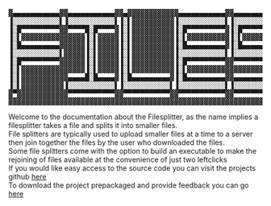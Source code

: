 <pre>
▓▄▄▄▄▄▄▄▄▄▄▄▓▓▄▄▄▄▄▄▄▄▄▄▄▓▓▄▓▓▓▓▓▓▓▓▓▓▓▓▄▄▄▄▄▄▄▄▄▄▄▓▓▄▄▄▄▄▄▄▄▄▄▄▓▓▄▄▄▄▄▄▄▄▄▄▄▓▓▄▓▓▓▓▓▓▓▓▓▓▓▓▄▄▄▄▄▄▄▄▄▄▄▓▓▄▄▄▄▄▄▄▄▄▄▄▓▓▄▄▄▄▄▄▄▄▄▄▄▓▓▄▄▄▄▄▄▄▄▄▄▄▓▓▄▄▄▄▄▄▄▄▄▄▄▓
▐░░░░░░░░░░░▌▐░░░░░░░░░░░▌▐░▌▓▓▓▓▓▓▓▓▓▓▐░░░░░░░░░░░▌▐░░░░░░░░░░░▌▐░░░░░░░░░░░▌▐░▌▓▓▓▓▓▓▓▓▓▓▐░░░░░░░░░░░▌▐░░░░░░░░░░░▌▐░░░░░░░░░░░▌▐░░░░░░░░░░░▌▐░░░░░░░░░░░▌
▐░█▀▀▀▀▀▀▀▀▀▓▓▀▀▀▀█░█▀▀▀▀▓▐░▌▓▓▓▓▓▓▓▓▓▓▐░█▀▀▀▀▀▀▀▀▀▓▐░█▀▀▀▀▀▀▀▀▀▓▐░█▀▀▀▀▀▀▀█░▌▐░▌▓▓▓▓▓▓▓▓▓▓▓▀▀▀▀█░█▀▀▀▀▓▓▀▀▀▀█░█▀▀▀▀▓▓▀▀▀▀█░█▀▀▀▀▓▐░█▀▀▀▀▀▀▀▀▀▓▐░█▀▀▀▀▀▀▀█░▌
▐░▌▓▓▓▓▓▓▓▓▓▓▓▓▓▓▓▐░▌▓▓▓▓▓▐░▌▓▓▓▓▓▓▓▓▓▓▐░▌▓▓▓▓▓▓▓▓▓▓▐░▌▓▓▓▓▓▓▓▓▓▓▐░▌▓▓▓▓▓▓▓▐░▌▐░▌▓▓▓▓▓▓▓▓▓▓▓▓▓▓▓▐░▌▓▓▓▓▓▓▓▓▓▓▐░▌▓▓▓▓▓▓▓▓▓▓▐░▌▓▓▓▓▓▐░▌▓▓▓▓▓▓▓▓▓▓▐░▌▓▓▓▓▓▓▓▐░▌
▐░█▄▄▄▄▄▄▄▄▄▓▓▓▓▓▓▐░▌▓▓▓▓▓▐░▌▓▓▓▓▓▓▓▓▓▓▐░█▄▄▄▄▄▄▄▄▄▓▐░█▄▄▄▄▄▄▄▄▄▓▐░█▄▄▄▄▄▄▄█░▌▐░▌▓▓▓▓▓▓▓▓▓▓▓▓▓▓▓▐░▌▓▓▓▓▓▓▓▓▓▓▐░▌▓▓▓▓▓▓▓▓▓▓▐░▌▓▓▓▓▓▐░█▄▄▄▄▄▄▄▄▄▓▐░█▄▄▄▄▄▄▄█░▌
▐░░░░░░░░░░░▌▓▓▓▓▓▐░▌▓▓▓▓▓▐░▌▓▓▓▓▓▓▓▓▓▓▐░░░░░░░░░░░▌▐░░░░░░░░░░░▌▐░░░░░░░░░░░▌▐░▌▓▓▓▓▓▓▓▓▓▓▓▓▓▓▓▐░▌▓▓▓▓▓▓▓▓▓▓▐░▌▓▓▓▓▓▓▓▓▓▓▐░▌▓▓▓▓▓▐░░░░░░░░░░░▌▐░░░░░░░░░░░▌
▐░█▀▀▀▀▀▀▀▀▀▓▓▓▓▓▓▐░▌▓▓▓▓▓▐░▌▓▓▓▓▓▓▓▓▓▓▐░█▀▀▀▀▀▀▀▀▀▓▓▀▀▀▀▀▀▀▀▀█░▌▐░█▀▀▀▀▀▀▀▀▀▓▐░▌▓▓▓▓▓▓▓▓▓▓▓▓▓▓▓▐░▌▓▓▓▓▓▓▓▓▓▓▐░▌▓▓▓▓▓▓▓▓▓▓▐░▌▓▓▓▓▓▐░█▀▀▀▀▀▀▀▀▀▓▐░█▀▀▀▀█░█▀▀▓
▐░▌▓▓▓▓▓▓▓▓▓▓▓▓▓▓▓▐░▌▓▓▓▓▓▐░▌▓▓▓▓▓▓▓▓▓▓▐░▌▓▓▓▓▓▓▓▓▓▓▓▓▓▓▓▓▓▓▓▓▐░▌▐░▌▓▓▓▓▓▓▓▓▓▓▐░▌▓▓▓▓▓▓▓▓▓▓▓▓▓▓▓▐░▌▓▓▓▓▓▓▓▓▓▓▐░▌▓▓▓▓▓▓▓▓▓▓▐░▌▓▓▓▓▓▐░▌▓▓▓▓▓▓▓▓▓▓▐░▌▓▓▓▓▓▐░▌▓▓
▐░▌▓▓▓▓▓▓▓▓▓▓▓▄▄▄▄█░█▄▄▄▄▓▐░█▄▄▄▄▄▄▄▄▄▓▐░█▄▄▄▄▄▄▄▄▄▓▓▄▄▄▄▄▄▄▄▄█░▌▐░▌▓▓▓▓▓▓▓▓▓▓▐░█▄▄▄▄▄▄▄▄▄▓▓▄▄▄▄█░█▄▄▄▄▓▓▓▓▓▓▐░▌▓▓▓▓▓▓▓▓▓▓▐░▌▓▓▓▓▓▐░█▄▄▄▄▄▄▄▄▄▓▐░▌▓▓▓▓▓▓▐░▌▓
▐░▌▓▓▓▓▓▓▓▓▓▓▐░░░░░░░░░░░▌▐░░░░░░░░░░░▌▐░░░░░░░░░░░▌▐░░░░░░░░░░░▌▐░▌▓▓▓▓▓▓▓▓▓▓▐░░░░░░░░░░░▌▐░░░░░░░░░░░▌▓▓▓▓▓▐░▌▓▓▓▓▓▓▓▓▓▓▐░▌▓▓▓▓▓▐░░░░░░░░░░░▌▐░▌▓▓▓▓▓▓▓▐░▌
▓▀▓▓▓▓▓▓▓▓▓▓▓▓▀▀▀▀▀▀▀▀▀▀▀▓▓▀▀▀▀▀▀▀▀▀▀▀▓▓▀▀▀▀▀▀▀▀▀▀▀▓▓▀▀▀▀▀▀▀▀▀▀▀▓▓▀▓▓▓▓▓▓▓▓▓▓▓▓▀▀▀▀▀▀▀▀▀▀▀▓▓▀▀▀▀▀▀▀▀▀▀▀▓▓▓▓▓▓▓▀▓▓▓▓▓▓▓▓▓▓▓▓▀▓▓▓▓▓▓▓▀▀▀▀▀▀▀▀▀▀▀▓▓▀▓▓▓▓▓▓▓▓▓▀▓
▓▓▓▓▓▓▓▓▓▓▓▓▓▓▓▓▓▓▓▓▓▓▓▓▓▓▓▓▓▓▓▓▓▓▓▓▓▓▓▓▓▓▓▓▓▓▓▓▓▓▓▓▓▓▓▓▓▓▓▓▓▓▓▓▓▓▓▓▓▓▓▓▓▓▓▓▓▓▓▓▓▓▓▓▓▓▓▓▓▓▓▓▓▓▓▓▓▓▓▓▓▓▓▓▓▓▓▓▓▓▓▓▓▓▓▓▓▓▓▓▓▓▓▓▓▓▓▓▓▓▓▓▓▓▓▓▓▓▓▓▓▓▓▓▓▓▓▓▓▓▓▓▓▓▓▓
</pre>
<p>Welcome to the documentation about the Filesplitter, as the name implies a filesplitter takes a file and splits it into smaller files.<br/> File splitters are typically used to upload smaller files at a time to a server then join together the files by the user who downloaded the files.<br/> Some file splitters come with the option to build an executable to make the rejoining of files available at the convenience of just two leftclicks<br/>If you would like easy access to the source code you can visit the projects github <a href = "https://github.com/Supershade2/FileSplitter/tree/Versions">here</a><br/>To download the project prepackaged and provide feedback you can go <a href="https://rink.hockeyapp.net/apps/8d7589d3d3aa421bace65d4ea22dfeed">here</a></p>